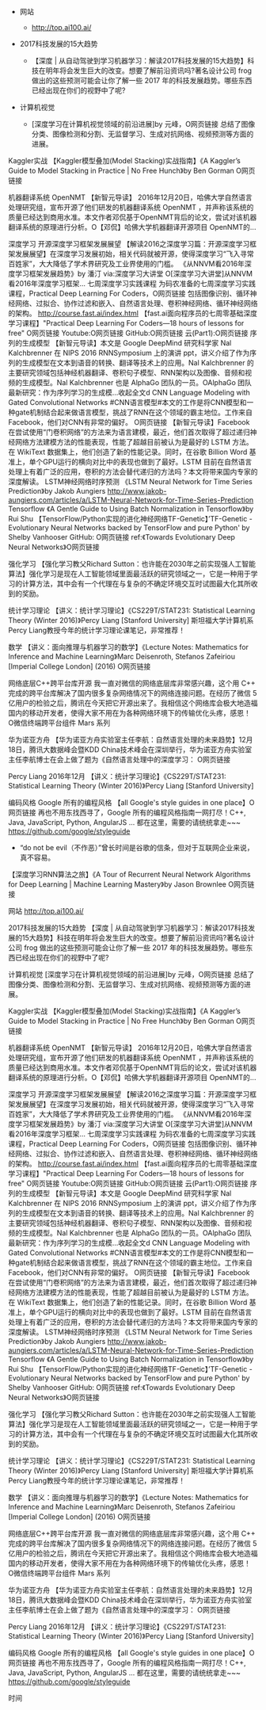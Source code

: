 








* 网站
    * http://top.ai100.ai/

* 2017科技发展的15大趋势
    * 【深度 | 从自动驾驶到学习机器学习：解读2017科技发展的15大趋势】科技在明年将会发生巨大的改变。想要了解前沿资讯吗?著名设计公司 frog 做出的这些预测可能会让你了解一些 2017 年的科技发展趋势。哪些东西已经出现在你们的视野中了呢?
	
* 计算机视觉
    * [深度学习在计算机视觉领域的前沿进展]by 元峰，O网页链接 总结了图像分类、图像检测和分割、无监督学习、生成对抗网络、视频预测等方面的进展。
	
	
Kaggler实战
	【Kaggler模型叠加(Model Stacking)实战指南】《A Kaggler’s Guide to Model Stacking in Practice | No Free Hunch》by Ben Gorman O网页链接

	
机器翻译系统 OpenNMT
	【新智元导读】 2016年12月20日，哈佛大学自然语言处理研究组，宣布开源了他们研发的机器翻译系统 OpenNMT ，并声称该系统的质量已经达到商用水准。本文作者邓侃基于OpenNMT背后的论文，尝试对该机器翻译系统的原理进行分析。O【邓侃】哈佛大学机器翻译开源项目 OpenNMT的...
	
深度学习
	开源深度学习框架发展展望
		【解读2016之深度学习篇：开源深度学习框架发展展望】在深度学习发展初始，相关代码就被开源，使得深度学习“飞入寻常百姓家”，大大降低了学术界研究及工业界使用的门槛。
		《从NNVM看2016年深度学习框架发展趋势》by 潘汀 via:深度学习大讲堂 O[深度学习大讲堂]从NNVM看2016年深度学习框架...
	七周深度学习实践课程
		为码农准备的七周深度学习实践课程，Practical Deep Learning For Coders，O网页链接 包括图像识别、循环神经网络、过拟合、协作过滤和嵌入、自然语言处理、卷积神经网络、循环神经网络的架构。
		http://course.fast.ai/index.html
		【fast.ai面向程序员的七周零基础深度学习课程】"Practical Deep Learning For Coders—18 hours of lessons for free" O网页链接 Youtube:O网页链接 GitHub:O网页链接 云(Part1):O网页链接
	序列的生成模型
		【新智元导读】本文是 Google DeepMind 研究科学家 Nal Kalchbrenner 在 NIPS 2016 RNNSymposium 上的演讲 ppt，讲义介绍了作为序列的生成模型在文本到语音的转换、翻译等技术上的应用。Nal Kalchbrenner 的主要研究领域包括神经机器翻译、卷积句子模型、RNN架构以及图像、音频和视频的生成模型。Nal Kalchbrenner 也是 AlphaGo 团队的一员。OAlphaGo 团队最新研究：作为序列学习的生成模...收起全文d
	CNN
		Language Modeling with Gated Convolutional Networks
#CNN语言模型#本文的工作是将CNN模型和一种gate机制结合起来做语言模型，挑战了RNN在这个领域的霸主地位。工作来自Facebook，他们对CNN有非常的偏好。 O网页链接
		【新智元导读】Facebook 在尝试使用“门卷积网络”的方法来为语言建模，最近，他们首次取得了超过递归神经网络方法建模方法的性能表现，性能了超越目前被认为是最好的 LSTM 方法。在 WikiText 数据集上，他们创造了新的性能记录。同时，在谷歌 Billion Word 基准上，单个GPU运行的横向对比中的表现也做到了最好。LSTM 目前在自然语言处理上有着广泛的应用，卷积的方法会替代递归的方法吗？本文将带来国内专家的深度解读。
	LSTM神经网络时序预测
		《LSTM Neural Network for Time Series Prediction》by Jakob Aungiers http://www.jakob-aungiers.com/articles/a/LSTM-Neural-Network-for-Time-Series-Prediction
	Tensorflow
		《A Gentle Guide to Using Batch Normalization in Tensorflow》by Rui Shu
		【TensorFlow/Python实现的进化神经网络TF-Genetic】’TF-Genetic - Evolutionary Neural Networks backed by TensorFlow and pure Python' by Shelby Vanhooser GitHub: O网页链接 ref:《Towards Evolutionary Deep Neural Networks》O网页链接

强化学习
	【强化学习教父Richard Sutton：也许能在2030年之前实现强人工智能算法】强化学习是现在人工智能领域里面最活跃的研究领域之一，它是一种用于学习的计算方法，其中会有一个代理在与复杂的不确定环境交互时试图最大化其所收到的奖励。
		
统计学习理论
	【讲义：统计学习理论】《CS229T/STAT231: Statistical Learning Theory (Winter 2016)》Percy Liang [Stanford University]
		斯坦福大学计算机系Percy Liang教授今年的统计学习理论课笔记，非常推荐！

数学
	【讲义：面向推理与机器学习的数学】《Lecture Notes: Mathematics for Inference and Machine Learning》Marc Deisenroth, Stefanos Zafeiriou [Imperial College London] (2016) O网页链接
		
网络底层C++跨平台库开源
	我一直对微信的网络底层库非常感兴趣，这个用 C++ 完成的跨平台库解决了国内很多复杂网络情况下的网络连接问题。在经历了微信 5 亿用户的检验之后，腾讯在今天把它开源出来了。我相信这个网络库会极大地造福国内的移动开发者，使得大家不用在为各种网络环境下的传输优化头疼，感恩！ O微信终端跨平台组件 Mars 系列
	
	
华为诺亚方舟
	【华为诺亚方舟实验室主任李航：自然语言处理的未来趋势】12月18日，腾讯大数据峰会暨KDD China技术峰会在深圳举行，华为诺亚方舟实验室主任李航博士在会上做了题为《自然语言处理中的深度学习： O网页链接
	

Percy Liang
	2016年12月
	【讲义：统计学习理论】《CS229T/STAT231: Statistical Learning Theory (Winter 2016)》Percy Liang [Stanford University] 


编码风格
	Google 所有的编程风格
		【all Google's style guides in one place】O网页链接 再也不用东找西寻了，Google 所有的编程风格指南一网打尽！C++, Java, JavaScript, Python, AngularJS ... 都在这里，需要的请统统拿走~~~
		https://github.com/google/styleguide


* “do not be evil（不作恶）”曾长时间是谷歌的信条，但对于互联网企业来说，真不容易。

【深度学习RNN算法之旅】《A Tour of Recurrent Neural Network Algorithms for Deep Learning | Machine Learning Mastery》by Jason Brownlee O网页链接

网站
    http://top.ai100.ai/

2017科技发展的15大趋势
    【深度 | 从自动驾驶到学习机器学习：解读2017科技发展的15大趋势】科技在明年将会发生巨大的改变。想要了解前沿资讯吗?著名设计公司 frog 做出的这些预测可能会让你了解一些 2017 年的科技发展趋势。哪些东西已经出现在你们的视野中了呢?
	
计算机视觉
    [深度学习在计算机视觉领域的前沿进展]by 元峰，O网页链接 总结了图像分类、图像检测和分割、无监督学习、生成对抗网络、视频预测等方面的进展。

Kaggler实战
    【Kaggler模型叠加(Model Stacking)实战指南】《A Kaggler’s Guide to Model Stacking in Practice | No Free Hunch》by Ben Gorman O网页链接

	
机器翻译系统 OpenNMT
    【新智元导读】 2016年12月20日，哈佛大学自然语言处理研究组，宣布开源了他们研发的机器翻译系统 OpenNMT ，并声称该系统的质量已经达到商用水准。本文作者邓侃基于OpenNMT背后的论文，尝试对该机器翻译系统的原理进行分析。O【邓侃】哈佛大学机器翻译开源项目 OpenNMT的...
	
深度学习
    开源深度学习框架发展展望
	    【解读2016之深度学习篇：开源深度学习框架发展展望】在深度学习发展初始，相关代码就被开源，使得深度学习“飞入寻常百姓家”，大大降低了学术界研究及工业界使用的门槛。
	    《从NNVM看2016年深度学习框架发展趋势》by 潘汀 via:深度学习大讲堂 O[深度学习大讲堂]从NNVM看2016年深度学习框架...
    七周深度学习实践课程
        为码农准备的七周深度学习实践课程，Practical Deep Learning For Coders，O网页链接 包括图像识别、循环神经网络、过拟合、协作过滤和嵌入、自然语言处理、卷积神经网络、循环神经网络的架构。
	    http://course.fast.ai/index.html
	    【fast.ai面向程序员的七周零基础深度学习课程】"Practical Deep Learning For Coders—18 hours of lessons for free" O网页链接 Youtube:O网页链接 GitHub:O网页链接 云(Part1):O网页链接
    序列的生成模型
	    【新智元导读】本文是 Google DeepMind 研究科学家 Nal Kalchbrenner 在 NIPS 2016 RNNSymposium 上的演讲 ppt，讲义介绍了作为序列的生成模型在文本到语音的转换、翻译等技术上的应用。Nal Kalchbrenner 的主要研究领域包括神经机器翻译、卷积句子模型、RNN架构以及图像、音频和视频的生成模型。Nal Kalchbrenner 也是 AlphaGo 团队的一员。OAlphaGo 团队最新研究：作为序列学习的生成模...收起全文d
	CNN
        Language Modeling with Gated Convolutional Networks
#CNN语言模型#本文的工作是将CNN模型和一种gate机制结合起来做语言模型，挑战了RNN在这个领域的霸主地位。工作来自Facebook，他们对CNN有非常的偏好。 O网页链接
        【新智元导读】Facebook 在尝试使用“门卷积网络”的方法来为语言建模，最近，他们首次取得了超过递归神经网络方法建模方法的性能表现，性能了超越目前被认为是最好的 LSTM 方法。在 WikiText 数据集上，他们创造了新的性能记录。同时，在谷歌 Billion Word 基准上，单个GPU运行的横向对比中的表现也做到了最好。LSTM 目前在自然语言处理上有着广泛的应用，卷积的方法会替代递归的方法吗？本文将带来国内专家的深度解读。
    LSTM神经网络时序预测
        《LSTM Neural Network for Time Series Prediction》by Jakob Aungiers http://www.jakob-aungiers.com/articles/a/LSTM-Neural-Network-for-Time-Series-Prediction
    Tensorflow
        《A Gentle Guide to Using Batch Normalization in Tensorflow》by Rui Shu
        【TensorFlow/Python实现的进化神经网络TF-Genetic】’TF-Genetic - Evolutionary Neural Networks backed by TensorFlow and pure Python' by Shelby Vanhooser GitHub: O网页链接 ref:《Towards Evolutionary Deep Neural Networks》O网页链接

强化学习
	【强化学习教父Richard Sutton：也许能在2030年之前实现强人工智能算法】强化学习是现在人工智能领域里面最活跃的研究领域之一，它是一种用于学习的计算方法，其中会有一个代理在与复杂的不确定环境交互时试图最大化其所收到的奖励。
		
统计学习理论
	【讲义：统计学习理论】《CS229T/STAT231: Statistical Learning Theory (Winter 2016)》Percy Liang [Stanford University]
		斯坦福大学计算机系Percy Liang教授今年的统计学习理论课笔记，非常推荐！

数学
	【讲义：面向推理与机器学习的数学】《Lecture Notes: Mathematics for Inference and Machine Learning》Marc Deisenroth, Stefanos Zafeiriou [Imperial College London] (2016) O网页链接
		
网络底层C++跨平台库开源
	我一直对微信的网络底层库非常感兴趣，这个用 C++ 完成的跨平台库解决了国内很多复杂网络情况下的网络连接问题。在经历了微信 5 亿用户的检验之后，腾讯在今天把它开源出来了。我相信这个网络库会极大地造福国内的移动开发者，使得大家不用在为各种网络环境下的传输优化头疼，感恩！ O微信终端跨平台组件 Mars 系列
	
华为诺亚方舟
	【华为诺亚方舟实验室主任李航：自然语言处理的未来趋势】12月18日，腾讯大数据峰会暨KDD China技术峰会在深圳举行，华为诺亚方舟实验室主任李航博士在会上做了题为《自然语言处理中的深度学习： O网页链接

Percy Liang
	2016年12月
	【讲义：统计学习理论】《CS229T/STAT231: Statistical Learning Theory (Winter 2016)》Percy Liang [Stanford University] 

编码风格
	Google 所有的编程风格
		【all Google's style guides in one place】O网页链接 再也不用东找西寻了，Google 所有的编程风格指南一网打尽！C++, Java, JavaScript, Python, AngularJS ... 都在这里，需要的请统统拿走~~~
		https://github.com/google/styleguide

时间 
